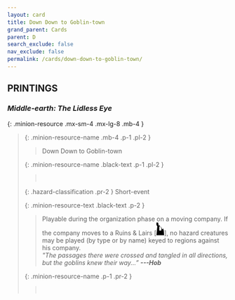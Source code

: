 ```yaml
---
layout: card
title: Down Down to Goblin-town
grand_parent: Cards
parent: D
search_exclude: false
nav_exclude: false
permalink: /cards/down-down-to-goblin-town/
---
```


## PRINTINGS


### _Middle-earth: The Lidless Eye_

{: .minion-resource .mx-sm-4 .mx-lg-8 .mb-4 }
> {: .minion-resource-name .mb-4 .p-1 .pl-2 }
> > <div class="hazard-mp"></div>
> > <div class="card-name">Down Down to Goblin-town</div>
>
> {: .minion-resource-name .black-text .p-1 .pl-2 }
> > &nbsp;
>
> {: .hazard-classification .pr-2 }
> Short-event
>
> {: .minion-resource-text .black-text .p-2 }
> > Playable during the organization phase on a moving company. If the company moves to a Ruins & Lairs \[![](/assets/images/ruinlair.svg)], no hazard creatures may be played (by type or by name) keyed to regions against his company. <br>_"The passages there were crossed and tangled in all directions, but the goblins knew their way...”_ ***---Hob*** 
> 
> {: .minion-resource-name .p-1 .pr-2 }
> > <div class="card-shield"></div>
> > <div class="card-corruption-white">&nbsp;</div>
